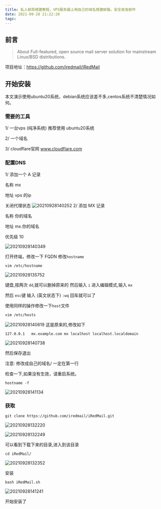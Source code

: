 ```yaml
---
title: 私人邮局搭建教程，VPS服务器上用自己的域名搭建邮箱，安全收发邮件
date: 2021-09-28 21:22:28
tags:
---
```


## 前言
>About
Full-featured, open source mail server solution for mainstream Linux/BSD distributions.

项目地址：https://github.com/iredmail/iRedMail

## 开始安装
本文演示使用ubuntu20系统，debian系统应该差不多,centos系统不清楚情况如何。
### 需要的工具

1/ 一台vps (纯净系统) 推荐使用 ubuntu20系统

2/ 一个域名

3/ cloudflare官网  www.cloudflare.com

### 配置DNS
1/ 添加一个 A 记录

名称 mx

地址 vps 的ip

关闭代理状态
![20210928140252](https://cdn.jsdelivr.net/gh/jth445600/picgo@master/img/20210928140252.png)
2/ 添加 MX 记录

名称 你的域名

地址 mx.你的域名 

优先级 10

![20210928140349](https://cdn.jsdelivr.net/gh/jth445600/picgo@master/img/20210928140349.png)

打开终端，修改一下 FQDN
修改`hostname` 
```shell
vim /etc/hostname
```
![20210928135752](https://cdn.jsdelivr.net/gh/jth445600/picgo@master/img/20210928135752.png)

键盘,按两次 `dd`,就可以删掉原来的
然后输入 `i` 进入编辑模式,输入 `mx`

然后 `esc`键 输入 (英文状态下) `:wq` 回车就可以了

使用同样的操作修改一下`host`文件
```shell
vim /etc/hosts
```
![20210928140619](https://cdn.jsdelivr.net/gh/jth445600/picgo@master/img/20210928140619.png)
这是原来的,修改如下
```
127.0.0.1   mx.example.com mx localhost localhost.localdomain
```
![20210928140738](https://cdn.jsdelivr.net/gh/jth445600/picgo@master/img/20210928140738.png)

然后保存退出

注意:
修改成自己的域名/  一定在第一行

检查一下,如果没有生效，请重启系统。
```shell
hostname -f
```
![20210928141134](https://cdn.jsdelivr.net/gh/jth445600/picgo@master/img/20210928141134.png)

### 获取

```shell
git clone https://github.com/iredmail/iRedMail.git
```
![20210928132220](https://cdn.jsdelivr.net/gh/jth445600/picgo@master/img/20210928132220.png)

![20210928132249](https://cdn.jsdelivr.net/gh/jth445600/picgo@master/img/20210928132249.png)

可以看到下载下来的目录,进入到该目录

```shell
cd iRedMail/
```
![20210928132352](https://cdn.jsdelivr.net/gh/jth445600/picgo@master/img/20210928132352.png)

安装
```shell
bash iRedMail.sh 
```
![20210928141241](https://cdn.jsdelivr.net/gh/jth445600/picgo@master/img/20210928141241.png)

开始安装了